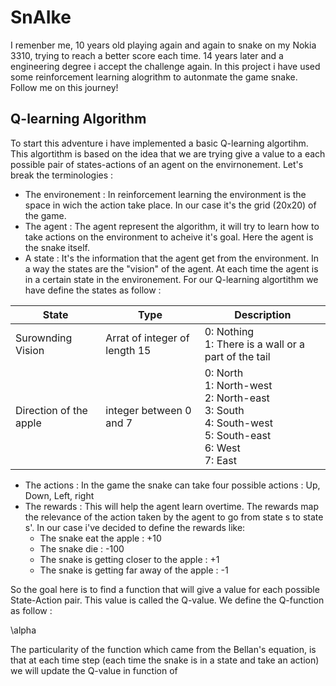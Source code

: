 # SnAIke

I remenber me, 10 years old playing again and again to snake on my Nokia 3310, trying to reach a better score each time. 14 years later and a engineering degree i accept the challenge again. In this project i have used some reinforcement learning alogrithm to autonmate the game snake. Follow me on this journey! 

## Q-learning Algorithm

To start this adventure i have implemented a basic Q-learning algortihm. This algortithm is based on the idea that we are trying give a value to a each possible pair of states-actions of an agent on the envirnonement. Let's break the terminologies : 
- The environement : In reinforcement learning the environment is the space in wich the action take place. In our case it's the grid (20x20) of the game.
- The agent : The agent represent the algorithm, it will try to learn how to take actions on the environment to acheive it's goal. Here the agent is the snake itself.
- A state : It's the information that the agent get from the environment. In a way the states are the "vision" of the agent. At each time the agent is in a certain state in the environement. For our Q-learning algortithm we have define the states as follow : 

| State | Type | Description |
| ------ | --- |----------- |
| Surownding Vision   | Arrat of integer of length 15 | 0: Nothing <br/> 1: There is a wall or a part of the tail  |
| Direction of the apple | integer between 0 and 7  | 0: North <br/> 1: North-west <br/> 2: North-east <br/> 3: South <br/> 4: South-west <br/> 5: South-east <br/> 6: West <br/> 7: East |

- The actions : In the game the snake can take four possible actions : Up, Down, Left, right
- The rewards :  This will help the agent learn overtime. The rewards map the relevance of the action taken by the agent to go from state s to state s'. In our case i've decided to define the rewards like: 
    - The snake eat the apple : +10 
    - The snake die : -100 
    - The snake is getting closer to the apple : +1 
    - The snake is getting far away of the apple : -1 

So the goal here is to find a function that will give a value for each possible State-Action pair. This value is called the Q-value. We define the Q-function as follow : 

\alpha


The particularity of the function which came from the Bellan's equation, is that at each time step (each time the snake is in a state and take an action) we will update the Q-value in function of 
